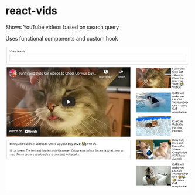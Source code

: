 # react-vids

Shows YouTube videos based on search query

Uses functional components and custom hook

![Demo](/public/Demo.JPG)
